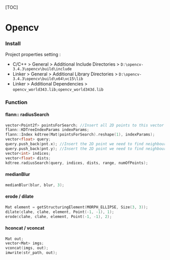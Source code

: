 [TOC]

# Opencv

### Install

Project properties setting :

- C/C++ > General > Additional Include Directories > `D:\opencv-3.4.3\opencv\build\include`
- Linker > General > Additional Library Directories > `D:\opencv-3.4.3\opencv\build\x64\vc15\lib`
- Linker > Additional Dependencies > `opencv_world343.lib;opencv_world343d.lib`



### Function

#### flann:: radiusSearch

```cpp
vector<Point2f> pointsForSearch; //Insert all 2D points to this vector
flann::KDTreeIndexParams indexParams;
flann::Index kdtree(Mat(pointsForSearch).reshape(1), indexParams);
vector<float> query;
query.push_back(pnt.x); //Insert the 2D point we need to find neighbours to the query
query.push_back(pnt.y); //Insert the 2D point we need to find neighbours to the query
vector<int> indices;
vector<float> dists;
kdtree.radiusSearch(query, indices, dists, range, numOfPoints);
```

#### medianBlur

```	c++
medianBlur(blur, blur, 3);
```

#### erode / dilate

```c++
Mat element = getStructuringElement(MORPH_ELLIPSE, Size(3, 3));
dilate(clahe, clahe, element, Point(-1, -1), 1);
erode(clahe, clahe, element, Point(-1, -1), 2);
```

#### hconcat / vconcat

```c++
Mat out;
vector<Mat> imgs;
vconcat(imgs, out);
imwrite(str_path, out);
```